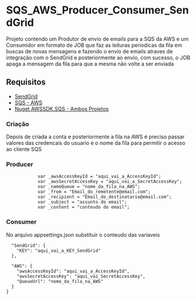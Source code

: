 # SQS_AWS_Producer_Consumer_SendGrid
Projeto contendo um Produtor de envio de emails para a SQS da AWS e um Consumidor em formato de JOB que faz as leituras periodicas da fila em buscas de novas mensagens e fazendo o envio de emails atraves de integração com o SendGrid e posteriormente ao envio, com sucesso, o JOB apaga a mensagem da fila para que a mesma não volte a ser enviada


## Requisitos

 * [SendGrid](https://sendgrid.com/)
 * [SQS - AWS](https://aws.amazon.com/pt/sqs/) 
 * [Nuget AWSSDK.SQS - Ambos Projetos](https://www.nuget.org/packages/AWSSDK.SQS/)
 
 
### Criação
Depois de criada a conta e posteriormente a fila na AWS é preciso passar valores das credencais do usuario e o nome da fila para permitir o acesso ao cliente SQS 

### Producer
```
            var _awsAccessKeyId = "aqui_vai_a_AccessKeyId";
            var _awsSecretAccessKey = "aqui_vai_a_SecretAccessKey";
            var _nameQueue = "nome_da_fila_na_AWS";
            var _from = "Email_do_remetente@email.com";
            var _recipient = "Email_do_destinatario@email.com";
            var _subject = "assunto do email";
            var _content = "conteudo do email";
```

### Consumer 
No arquivo appsettings.json substituir o conteudo das variaveis
```
  "SendGrid": {
    "KEY": "aqui_vai_a_KEY_SendGrid"
  },

  "AWS": {
    "awsAccessKeyId": "aqui_vai_a_AccessKeyId", 
    "awsSecretAccessKey": "aqui_vai_SecretAccessKey", 
    "QueueUrl": "nome_da_fila_na_AWS"  
  }
}

```


